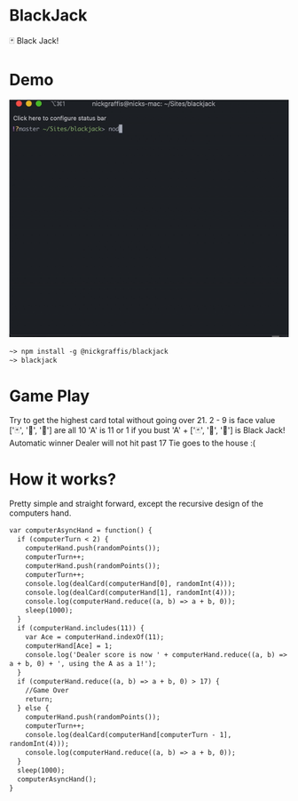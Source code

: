# BlackJack

🃏 Black Jack!

# Demo

<img src="/image/demo.gif">

```
~> npm install -g @nickgraffis/blackjack
~> blackjack
```
# Game Play
Try to get the highest card total without going over 21.
2 - 9 is face value
['🃏', '👸', '🤴'] are all 10
'A' is 11 or 1 if you bust
'A' + ['🃏', '👸', '🤴'] is Black Jack! Automatic winner
Dealer will not hit past 17
Tie goes to the house :(

# How it works?
Pretty simple and straight forward, except the recursive design of the computers hand.
```
var computerAsyncHand = function() {
  if (computerTurn < 2) {
    computerHand.push(randomPoints());
    computerTurn++;
    computerHand.push(randomPoints());
    computerTurn++;
    console.log(dealCard(computerHand[0], randomInt(4)));
    console.log(dealCard(computerHand[1], randomInt(4)));
    console.log(computerHand.reduce((a, b) => a + b, 0));
    sleep(1000);
  }
  if (computerHand.includes(11)) {
    var Ace = computerHand.indexOf(11);
    computerHand[Ace] = 1;
    console.log('Dealer score is now ' + computerHand.reduce((a, b) => a + b, 0) + ', using the A as a 1!');
  }
  if (computerHand.reduce((a, b) => a + b, 0) > 17) {
    //Game Over
    return;
  } else {
    computerHand.push(randomPoints());
    computerTurn++;
    console.log(dealCard(computerHand[computerTurn - 1], randomInt(4)));
    console.log(computerHand.reduce((a, b) => a + b, 0));
  }
  sleep(1000);
  computerAsyncHand();
}
```
